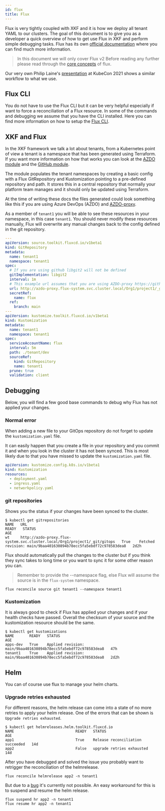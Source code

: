 ```yaml
---
id: flux
title: Flux
---
```


Flux is very tightly coupled with XKF and it is how we deploy all tenant YAML to our clusters.
The goal of this document is to give you as a developer a quick overview of
how to get use Flux in XKF and perform simple debugging tasks.
Flux has its own [official documentation](https://fluxcd.io/) where you can find much more information.

> In this document we will only cover Flux v2
> Before reading any further please read through the [core concepts](https://fluxcd.io/docs/concepts/) of flux.

Our very own Philip Laine's [presentation](https://www.youtube.com/watch?v=F7B_TBcIyl8) at KubeCon 2021 shows a similar workflow to what we use.

## Flux CLI

You do not have to use the Flux CLI but it can be very helpful especially if want to force a reconciliation of a Flux resource.
In some of the commands and debugging we assume that you have the CLI installed.
Here you can find more information on how to setup the [Flux CLI](https://fluxcd.io/docs/installation/).

## XKF and Flux

In the XKF framework we talk a lot about tenants, from a Kubernetes point of view a tenant is a namespace that has been generated using Terraform.
If you want more information on how that works you can look at the [AZDO module](https://github.com/XenitAB/terraform-modules/tree/main/modules/kubernetes/fluxcd-v2-azdo)
and the [GitHub module](https://github.com/XenitAB/terraform-modules/tree/main/modules/kubernetes/fluxcd-v2-github).

The module populates the tenant namespaces by creating a basic config with a Flux GitRepository and Kustomization pointing to a pre-defined repository and path.
It stores this in a central repository that normally your platform team manages and it should only be updated using Terraform.

At the time of writing these docs the files generated could look something like this if you are using Azure DevOps (AZDO) and [AZDO-proxy](https://github.com/XenitAB/azdo-proxy).

As a member of `tenant1` you will be able to see these resources in your namespace, in this case `tenant1`.
You should never modify these resources manually, Flux will overwrite any manual changes back to the config defined in the git repository.

```yaml
---
apiVersion: source.toolkit.fluxcd.io/v1beta1
kind: GitRepository
metadata:
  name: tenant1
  namespace: tenant1
spec:
  # If you are using github libgit2 will not be defined
  gitImplementation: libgit2
  interval: 1m
  # This example url assumes that you are using AZDO-proxy https://github.com/XenitAB/azdo-proxy
  url: http://azdo-proxy.flux-system.svc.cluster.local/Org1/project1/_git/gitops
  secretRef:
    name: flux
  ref:
    branch: main
---
apiVersion: kustomize.toolkit.fluxcd.io/v1beta1
kind: Kustomization
metadata:
  name: tenant1
  namespace: tenant1
spec:
  serviceAccountName: flux
  interval: 5m
  path: ./tenant/dev
  sourceRef:
    kind: GitRepository
    name: tenant1
  prune: true
  validation: client
```

## Debugging

Below, you will find a few good base commands to debug why Flux has not applied your changes.

### Normal error

When adding a new file to your GitOps repository do not forget to update the `kustomization.yaml` file.

It can easily happen that you create a file in your repository and you commit it and when you look in the cluster it has not been synced.
This is most likely due to that you have missed to update the `kustomization.yaml` file.

```kustomization.yaml
apiVersion: kustomize.config.k8s.io/v1beta1
kind: Kustomization
resources:
  - deployment.yaml
  - ingress.yaml
  - networkpolicy.yaml
```

### git repositories

Shows you the status if your changes have been synced to the cluster.

```shell
$ kubectl get gitrepositories
NAME   URL                                                                         READY   STATUS                                                            AGE
wt     http://azdo-proxy.flux-system.svc.cluster.local/Org1/project1/_git/gitops   True    Fetched revision: main/9baa401630894b78ecc5fa5ebdf72c978583dea8   2d2h
```

Flux should automatically pull the changes to the cluster but if you think they sync takes
to long time or you want to sync it for some other reason you can.

> Remember to provide the --namespace flag, else Flux will assume the source is in the `flux-system` namespace.

```shell
flux reconcile source git tenant1 --namespace tenant1
```

### Kustomization

It is always good to check if Flux has applied your changes and if your health checks have passed.
Overall the checksum of your source and the kustomization resource should be the same.

```shell
$ kubectl get kustomizations
NAME       READY   STATUS                                                            AGE
apps-dev   True    Applied revision: main/9baa401630894b78ecc5fa5ebdf72c978583dea8   47h
tenant1    True    Applied revision: main/9baa401630894b78ecc5fa5ebdf72c978583dea8   2d2h
```

## Helm

You can of course use flux to manage your helm charts.

### Upgrade retries exhausted

For different reasons, the helm release can come into a state of no more retries to apply your helm release. One of the errors that can be shown is `Upgrade retries exhausted`.

```shell
$ kubectl get helmreleases.helm.toolkit.fluxcd.io
NAME                            READY   STATUS                             AGE
app1                            True    Release reconciliation succeeded   14d
app2                            False   upgrade retries exhausted          14d
```

After you have debugged and solved the issue you probably want to retrigger the reconciliation of the helmrelease.

```shell
flux reconcile helmrelease app2 -n tenant1
```

But due to a [bug](https://github.com/fluxcd/helm-controller/issues/454) it's currently not possible.
An easy workaround for this is to suspend and resume the helm release.

```shell
flux suspend hr app2 -n tenant1
flux resume hr app2 -n tenant1
```
